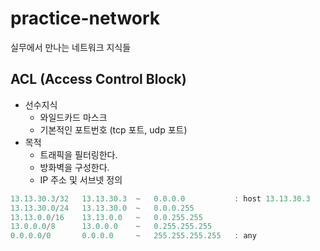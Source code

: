# practice-network
실무에서 만나는 네트워크 지식들

## ACL (Access Control Block)
* 선수지식
  * 와일드카드 마스크
  * 기본적인 포트번호 (tcp 포트, udp 포트)
* 목적
  * 트래픽을 필터링한다.
  * 방화벽을 구성한다.
  * IP 주소 및 서브넷 정의
  
```java
13.13.30.3/32   13.13.30.3  ~   0.0.0.0           : host 13.13.30.3
13.13.30.0/24   13.13.30.0  ~   0.0.0.255
13.13.0.0/16    13.13.0.0   ~   0.0.255.255
13.0.0.0/8      13.0.0.0    ~   0.255.255.255
0.0.0.0/0       0.0.0.0     ~   255.255.255.255   : any
```
